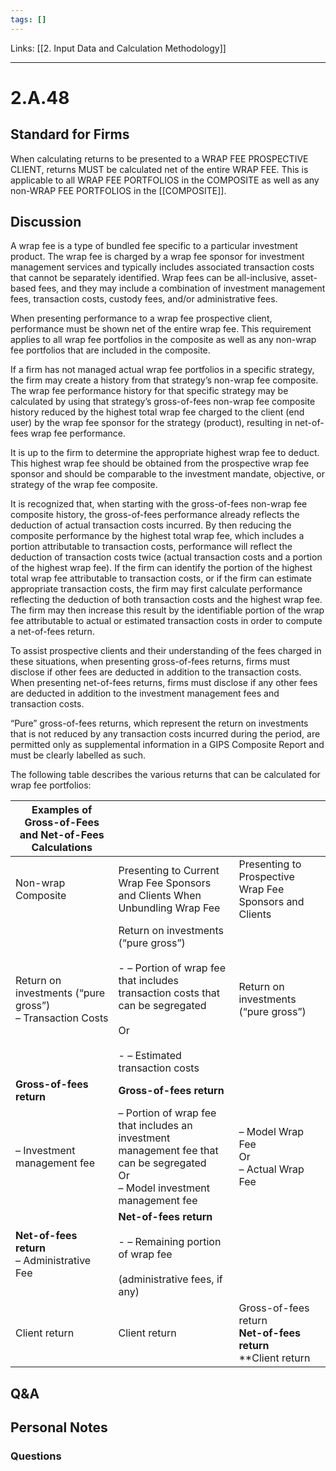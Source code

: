 ```yaml
---
tags: []
---
```

Links: [[2. Input Data and Calculation Methodology]]
___
# 2.A.48
## Standard for Firms
When calculating returns to be presented to a WRAP FEE PROSPECTIVE CLIENT, returns MUST be calculated net of the entire WRAP FEE. This is applicable to all WRAP FEE PORTFOLIOS in the COMPOSITE as well as any non-WRAP FEE PORTFOLIOS in the [[COMPOSITE]].
## Discussion
A wrap fee is a type of bundled fee specific to a particular investment product. The wrap fee is charged by a wrap fee sponsor for investment management services and typically includes associated transaction costs that cannot be separately identified. Wrap fees can be all-inclusive, asset-based fees, and they may include a combination of investment management fees, transaction costs, custody fees, and/or administrative fees.

When presenting performance to a wrap fee prospective client, performance must be shown net of the entire wrap fee. This requirement applies to all wrap fee portfolios in the composite as well as any non-wrap fee portfolios that are included in the composite.

If a firm has not managed actual wrap fee portfolios in a specific strategy, the firm may create a history from that strategy’s non-wrap fee composite. The wrap fee performance history for that specific strategy may be calculated by using that strategy’s gross-of-fees non-wrap fee composite history reduced by the highest total wrap fee charged to the client (end user) by the wrap fee sponsor for the strategy (product), resulting in net-of-fees wrap fee performance.

It is up to the firm to determine the appropriate highest wrap fee to deduct. This highest wrap fee should be obtained from the prospective wrap fee sponsor and should be comparable to the investment mandate, objective, or strategy of the wrap fee composite.

It is recognized that, when starting with the gross-of-fees non-wrap fee composite history, the gross-of-fees performance already reflects the deduction of actual transaction costs incurred. By then reducing the composite performance by the highest total wrap fee, which includes a portion attributable to transaction costs, performance will reflect the deduction of transaction costs twice (actual transaction costs and a portion of the highest wrap fee). If the firm can identify the portion of the highest total wrap fee attributable to transaction costs, or if the firm can estimate appropriate transaction costs, the firm may first calculate performance reflecting the deduction of both transaction costs and the highest wrap fee. The firm may then increase this result by the identifiable portion of the wrap fee attributable to actual or estimated transaction costs in order to compute a net-of-fees return.

To assist prospective clients and their understanding of the fees charged in these situations, when presenting gross-of-fees returns, firms must disclose if other fees are deducted in addition to the transaction costs. When presenting net-of-fees returns, firms must disclose if any other fees are deducted in addition to the investment management fees and transaction costs.

“Pure” gross-of-fees returns, which represent the return on investments that is not reduced by any transaction costs incurred during the period, are permitted only as supplemental information in a GIPS Composite Report and must be clearly labelled as such.

The following table describes the various returns that can be calculated for wrap fee portfolios:

| Examples of Gross-of-Fees and Net-of-Fees Calculations      |                                                                                                                                                                             |                                                                       |
| ----------------------------------------------------------- | --------------------------------------------------------------------------------------------------------------------------------------------------------------------------- | --------------------------------------------------------------------- |
| Non-wrap Composite                                          | Presenting to Current Wrap Fee Sponsors and Clients When Unbundling Wrap Fee                                                                                                | Presenting to Prospective Wrap Fee Sponsors and Clients               |
| Return on investments (“pure gross”)<br>– Transaction Costs | Return on investments (“pure gross”)<br><br>- – Portion of wrap fee that includes transaction costs that can be segregated<br><br>Or<br><br>- – Estimated transaction costs | Return on investments (“pure gross”)                                  |
| **Gross-of-fees return**                                    | **Gross-of-fees return**                                                                                                                                                    |                                                                       |
| – Investment management fee                                 | – Portion of wrap fee that includes an investment management fee that can be segregated  <br>Or  <br>– Model investment management fee                                      | – Model Wrap Fee  <br>Or  <br>– Actual Wrap Fee                       |
| **Net-of-fees return**  <br>– Administrative Fee            | **Net-of-fees return**<br><br>- – Remaining portion of wrap fee<br><br>(administrative fees, if any)                                                                        |                                                                       |
| Client return                                               | Client return                                                                                                                                                               | Gross-of-fees return  <br>**Net-of-fees return**  <br>**Client return |
## Q&A

## Personal Notes

### Questions
